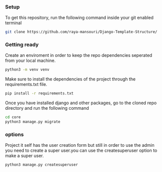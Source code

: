 
### Setup
To get this repository, run the following command inside your git enabled terminal
```bash
git clone https://github.com/raya-mansouri/Django-Template-Structure/
```

### Getting ready
Create an enviroment in order to keep the repo dependencies seperated from your local machine.
```bash
python3 -m venv venv
```

Make sure to install the dependencies of the project through the requirements.txt file.
```bash
pip install -r requirements.txt
```

Once you have installed django and other packages, go to the cloned repo directory and run the following command

```bash
cd core
python3 manage.py migrate
```
### options
Project it self has the user creation form but still in order to use the admin you need to create a super user.you can use the createsuperuser option to make a super user.
```bash
python3 manage.py createsuperuser

